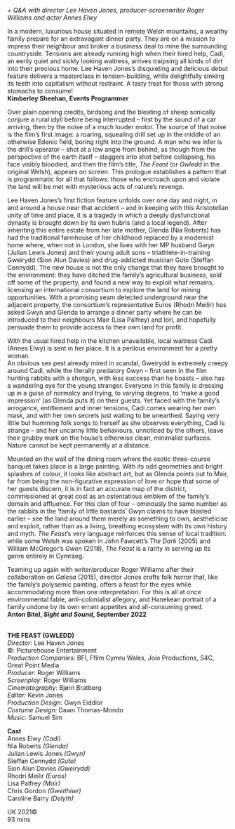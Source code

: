 

_+ Q&A with director Lee Haven Jones, producer-screenwriter Roger Williams and actor Annes Elwy_

In a modern, luxurious house situated in remote Welsh mountains, a wealthy family prepare for an extravagant dinner party. They are on a mission to impress their neighbour and broker a business deal to mine the surrounding countryside. Tensions are already running high when their hired help, Cadi, an eerily quiet and sickly looking waitress, arrives traipsing all kinds of dirt into their precious home. Lee Haven Jones’s disquieting and delicious debut feature delivers a masterclass in tension-building, while delightfully sinking its teeth into capitalism without restraint. A tasty treat for those with strong stomachs  to consume!  
**Kimberley Sheehan, Events Programmer**

Over plain opening credits, birdsong and the bleating of sheep sonically conjure a rural idyll before being interrupted – first by the sound of a car arriving, then by the noise of a much louder motor. The source of that noise is the film’s first image: a roaring, squealing drill set up in the middle of an otherwise Edenic field, boring right into the ground. A man who we infer is the drill’s operator – shot at a low angle from behind, as though from the perspective of the earth itself – staggers into shot before collapsing, his face visibly bloodied, and then the film’s title, _The Feast_ (or _Gwledd_ in the original Welsh), appears on screen. This prologue establishes a pattern that is programmatic for all that follows: those who encroach upon and violate the land will be met with mysterious acts of nature’s revenge.

Lee Haven Jones’s first fiction feature unfolds over one day and night, in and around a house near that accident – and in keeping with this Aristotelian unity of time and place, it is a tragedy in which a deeply dysfunctional dynasty is brought down by its own hubris (and a local legend). After inheriting this entire estate from her late mother, Glenda (Nia Roberts) has had the traditional farmhouse of her childhood replaced by a modernist home where, when not in London, she lives with her MP husband Gwyn (Julian Lewis Jones) and their young adult sons – triathlete-in-training Gweirydd (Sion Alun Davies) and drug-addicted musician Guto (Steffan Cennydd). The new house is not the only change that they have brought to the environment: they have ditched the family’s agricultural business, sold off some of the property, and found a new way to exploit what remains, licensing an international consortium to explore the land for mining opportunities. With a promising seam detected underground near the adjacent property, the consortium’s representative Euros (Rhodri Meilir) has asked Gwyn and Glenda to arrange a dinner party where he can be introduced to their neighbours Mair (Lisa Palfrey) and Iori, and hopefully persuade them to provide access to their own land for profit.

With the usual hired help in the kitchen unavailable, local waitress Cadi (Annes Elwy) is sent in her place. It is a perilous environment for a pretty woman.  
An obvious sex pest already mired in scandal, Gweirydd is extremely creepy around Cadi, while the literally predatory Gwyn – first seen in the film hunting rabbits with a shotgun, with less success than he boasts – also has a wandering eye for the young stranger. Everyone in this family is dressing up in a guise of normalcy and trying, to varying degrees, to ‘make a good impression’ (as Glenda puts it) on their guests. Yet faced with the family’s arrogance, entitlement and inner tensions, Cadi comes wearing her own mask, and with her own secrets just waiting to be unearthed. Saying very little but humming folk songs to herself as she observes everything, Cadi is strange – and her uncanny little behaviours, unnoticed by the others, leave their grubby mark on the house’s otherwise clean, minimalist surfaces. Nature cannot be kept permanently at a distance.

Mounted on the wall of the dining room where the exotic three-course banquet takes place is a large painting. With its odd geometries and bright splashes of colour, it looks like abstract art, but as Glenda points out to Mair, far from being the non-figurative expression of love or hope that some of her guests discern, it is in fact an accurate map of the district, commissioned at great cost as an ostentatious emblem of the family’s domain and affluence. For this clan of four – ominously the same number as the rabbits in the ‘family of little bastards’ Gwyn claims to have blasted earlier – see the land around them merely as something to own, aestheticise and exploit, rather than as a living, breathing ecosystem with its own history and myth. _The Feast_’s very language reinforces this sense of local tradition: while some Welsh was spoken in John Fawcett’s _The Dark_ (2005) and William McGregor’s _Gwen_ (2018), _The Feast_ is a rarity in serving up its genre entirely in Cymraeg.

Teaming up again with writer/producer Roger Williams after their collaboration on _Galesa_ (2015), director Jones crafts folk horror that, like the family’s polysemic painting, offers a feast for the eyes while accommodating more than one interpretation. For this is all at once environmental fable, anti-colonialist allegory, and Hanekean portrait of a family undone by its own errant appetites and all-consuming greed.  
**Anton Bitel, _Sight and Sound_, September 2022**
<br><br>

**THE FEAST (GWLEDD)**  
_Director_: Lee Haven Jones  
©: Picturehouse Entertainment  
_Production Companies_: BFI, Ffilm Cymru Wales, Joio Productions, S4C, Great Point Media  
_Producer_: Roger Williams  
_Screenplay_: Roger Williams  
_Cinematography:_ Bjørn Bratberg  
_Editor:_ Kevin Jones  
_Production Design:_ Gwyn Eiddior  
_Costume Design:_ Dawn Thomas-Mondo  
_Music:_ Samuel Sim

**Cast**  
Annes Elwy _(Cadi)_  
Nia Roberts _(Glenda)_  
Julian Lewis Jones _(Gwyn)_  
Steffan Cennydd _(Guto)_  
Sion Alun Davies _(Gweirydd)_  
Rhodri Meilir _(Euros)_  
Lisa Palfrey _(Mair)_  
Chris Gordon _(Gweithiwr)_  
Caroline Barry _(Delyth)_

UK 2021©  
93 mins<br>
<br>
<!--stackedit_data:
eyJoaXN0b3J5IjpbMjIxNjc0MTddfQ==
-->